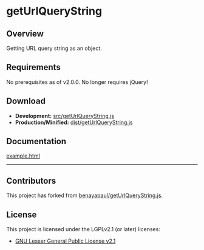 # getUrlQueryString

## Overview
Getting URL query string as an object.

## Requirements
No prerequisites as of v2.0.0. No longer requires jQuery!

## Download
* **Development:** [src/getUrlQueryString.js
](https://github.com/kevindb/getUrlQueryString.js/blob/master/src/getUrlQueryString.js)
* **Production/Minified:** [dist/getUrlQueryString.js
](https://github.com/kevindb/getUrlQueryString.js/blob/master/dist/getUrlQueryString.js)

## Documentation
[example.html](https://github.com/kevindb/getUrlQueryString.js/blob/master/docs/example.html)

---

## Contributors
This project has forked from [benayapaul/getUrlQueryString.js](https://github.com/benayapaul/getUrlQueryString.js).  

## License
This project is licensed under the LGPLv2.1 (or later) licenses:

* [GNU Lesser General Public License v2.1](LICENSE)
